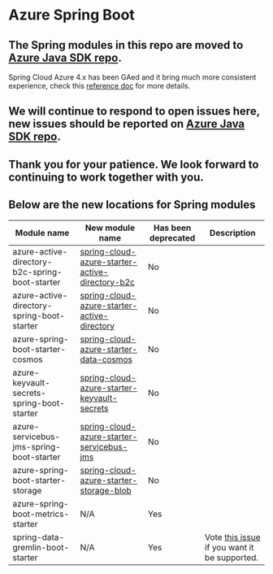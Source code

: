# Azure Spring Boot

## The Spring modules in this repo are moved to [Azure Java SDK repo](https://github.com/Azure/azure-sdk-for-java/tree/master/sdk/spring).

Spring Cloud Azure 4.x has been GAed and it bring much more consistent experience, check this [reference doc](https://microsoft.github.io/spring-cloud-azure/) for more details.

## We will continue to respond to open issues here, new issues should be reported on [Azure Java SDK repo](https://github.com/Azure/azure-sdk-for-java/).

## Thank you for your patience. We look forward to continuing to work together with you.

## Below are the new locations for Spring modules

|Module name                                   |New module name                                   |Has been deprecated |Description
|----------------------------------------------|--------------------------------------------------|--------------------|----------|
|azure-active-directory-b2c-spring-boot-starter| [spring-cloud-azure-starter-active-directory-b2c]|No                  |
|azure-active-directory-spring-boot-starter    | [spring-cloud-azure-starter-active-directory]    |No                  |
|azure-spring-boot-starter-cosmos              | [spring-cloud-azure-starter-data-cosmos]         |No                  |
|azure-keyvault-secrets-spring-boot-starter    | [spring-cloud-azure-starter-keyvault-secrets]    |No                  | 
|azure-servicebus-jms-spring-boot-starter      | [spring-cloud-azure-starter-servicebus-jms]      |No                  |  
|azure-spring-boot-starter-storage             | [spring-cloud-azure-starter-storage-blob]        |No                  |
|azure-spring-boot-metrics-starter             | N/A                                              |Yes                 |
|spring-data-gremlin-boot-starter              | N/A                                              |Yes                 |Vote [this issue](https://github.com/Azure/azure-sdk-for-java/issues/24773) if you want it be supported.

[spring-cloud-azure-starter-active-directory-b2c]: https://github.com/Azure/azure-sdk-for-java/tree/main/sdk/spring/spring-cloud-azure-starter-active-directory-b2c
[spring-cloud-azure-starter-active-directory]: https://github.com/Azure/azure-sdk-for-java/tree/main/sdk/spring/spring-cloud-azure-starter-active-directory
[spring-cloud-azure-starter-data-cosmos]: https://github.com/Azure/azure-sdk-for-java/tree/main/sdk/spring/spring-cloud-azure-starter-data-cosmos
[spring-cloud-azure-starter-keyvault-secrets]: https://github.com/Azure/azure-sdk-for-java/tree/main/sdk/spring/spring-cloud-azure-starter-keyvault-secrets
[spring-cloud-azure-starter-servicebus-jms]: https://github.com/Azure/azure-sdk-for-java/tree/main/sdk/spring/spring-cloud-azure-starter-servicebus-jms
[spring-cloud-azure-starter-storage-blob]: https://github.com/Azure/azure-sdk-for-java/tree/main/sdk/spring/spring-cloud-azure-starter-storage-blob
